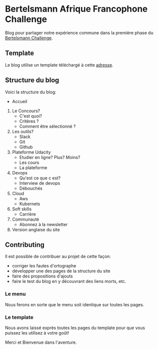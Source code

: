 # Bertelsmann Afrique Francophone Challenge 
Blog pour partager notre expérience commune dans la première phase du [Bertelsmann Challenge](https://www.udacity.com/bertelsmann-tech-scholarships). 

## Template 
Le blog utilise un template téléchargé à cette [adresse](https://www.styleshout.com/demo/?theme=keepitsimple). 

## Structure du blog 
Voici la structure du blog: 
-  Accueil
1. Le Concours?
    - C'est quoi?
    - Critères ?
    - Comment être sélectionné ?
2. Les outils?
   - Slack
   - Git
   - Github
3. Plateforme Udacity
   - Etudier en ligne? Plus? Moins?
   - Les cours
   - La plateforme
4. Devops
   - Qu'est ce que c est?
   - Interview de devops
   - Débouchés
5. Cloud
   - Aws
   - Kubernets
6. Soft skills
   - Carrière
7. Communauté
   - Abonnez à  la newsletter
8. Version anglaise du site
## Contributing

Il est possible de contribuer au projet de cette façon: 
- corriger les fautes d'ortographe 
- développer une des pages de la structure du site 
- faire des propositions d'ajouts 
- faire le test du blog en y découvrant des liens morts, etc. 

### Le menu 
Nous ferons en sorte que le menu soit identique sur toutes les pages.

### Le template
Nous avons laissé exprès toutes les pages du template pour que vous puissez les utilisez à votre goût!

Merci et Bienvenue dans l'aventure.
